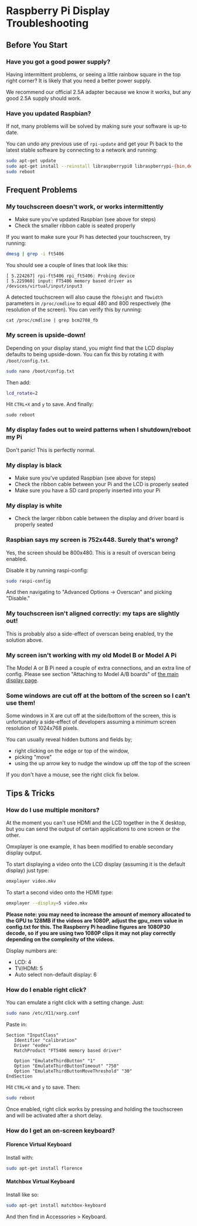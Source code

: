 # Raspberry Pi Display Troubleshooting

## Before You Start

### Have you got a good power supply?

Having intermittent problems, or seeing a little rainbow square in the top right corner? It is likely that you need a better power supply.

We recommend our official 2.5A adapter because we know it works, but any good 2.5A supply should work.

### Have you updated Raspbian?

If not, many problems will be solved by making sure your software is up-to date.

You can undo any previous use of `rpi-update` and get your Pi back to the latest stable software by connecting
to a network and running:

```bash
sudo apt-get update
sudo apt-get install --reinstall libraspberrypi0 libraspberrypi-{bin,dev,doc} raspberrypi-bootloader
sudo reboot
```

## Frequent Problems

### My touchscreen doesn't work, or works intermittently

- Make sure you've updated Raspbian (see above for steps)
- Check the smaller ribbon cable is seated properly

If you want to make sure your Pi has detected your touchscreen, try running:

```bash
dmesg | grep -i ft5406
```

You should see a couple of lines that look like this:

```text
[ 5.224267] rpi-ft5406 rpi_ft5406: Probing device
[ 5.225960] input: FT5406 memory based driver as /devices/virtual/input/input3
```

A detected touchscreen will also cause the `fbheight` and `fbwidth` parameters in `/proc/cmdline` to equal 480 and 800 respectively (the resolution of the screen). You can verify this by running:

```
cat /proc/cmdline | grep bcm2708_fb
```

### My screen is upside-down!

Depending on your display stand, you might find that the LCD display defaults to being upside-down. You can fix this by rotating it with `/boot/config.txt`.

```bash
sudo nano /boot/config.txt
```

Then add:

```bash
lcd_rotate=2
```

Hit `CTRL+X` and `y` to save. And finally:

```
sudo reboot
```

### My display fades out to weird patterns when I shutdown/reboot my Pi

Don't panic! This is perfectly normal.

### My display is black

* Make sure you've updated Raspbian (see above for steps)
* Check the ribbon cable between your Pi and the LCD is properly seated
* Make sure you have a SD card properly inserted into your Pi

### My display is white

* Check the larger ribbon cable between the display and driver board is properly seated

### Raspbian says my screen is 752x448. Surely that's wrong?

Yes, the screen should be 800x480. This is a result of overscan being enabled.

Disable it by running raspi-config:

```bash
sudo raspi-config
```

And then navigating to "Advanced Options -> Overscan" and picking "Disable."

### My touchscreen isn't aligned correctly: my taps are slightly out!

This is probably also a side-effect of overscan being enabled, try the solution above.

### My screen isn't working with my old Model B or Model A Pi

The Model A or B Pi need a couple of extra connections, and an extra line of config. Please see section "Attaching to Model A/B boards" of [the main display page](README.md).

### Some windows are cut off at the bottom of the screen so I can't use them!

Some windows in X are cut off at the side/bottom of the screen, this is unfortunately a side-effect of developers assuming a minimum screen resolution of 1024x768 pixels.

You can usually reveal hidden buttons and fields by;

* right clicking on the edge or top of the window,
* picking "move"
* using the up arrow key to nudge the window up off the top of the screen

If you don't have a mouse, see the right click fix below.

## Tips & Tricks

### How do I use multiple monitors?

At the moment you can't use HDMI and the LCD together in the X desktop, but you can send the output of certain applications to one screen or the other.

Omxplayer is one example, it has been modified to enable secondary display output.

To start displaying a video onto the LCD display (assuming it is the default display) just type:

```bash
omxplayer video.mkv
```

To start a second video onto the HDMI type:

```bash
omxplayer --display=5 video.mkv
```

**Please note: you may need to increase the amount of memory allocated to the GPU to 128MB if the videos are 1080P, adjust the gpu_mem value in config.txt for this. The Raspberry Pi headline figures are 1080P30 decode, so if you are using two 1080P clips it may not play correctly depending on the complexity of the videos.**

Display numbers are:

* LCD: 4
* TV/HDMI: 5
* Auto select non-default display: 6

### How do I enable right click?

You can emulate a right click with a setting change. Just:

```bash
sudo nano /etc/X11/xorg.conf
```

Paste in:

```
Section "InputClass"
   Identifier "calibration"
   Driver "evdev"
   MatchProduct "FT5406 memory based driver"

   Option "EmulateThirdButton" "1"
   Option "EmulateThirdButtonTimeout" "750"
   Option "EmulateThirdButtonMoveThreshold" "30"
EndSection
```

Hit `CTRL+X` and `y` to save. Then:

```bash
sudo reboot
```

Once enabled, right click works by pressing and holding the touchscreen and will be activated after a short delay.

### How do I get an on-screen keyboard?

#### Florence Virtual Keyboard

Install with:

```bash
sudo apt-get install florence
```

#### Matchbox Virtual Keyboard

Install like so:

```bash
sudo apt-get install matchbox-keyboard
```

And then find in Accessories > Keyboard.

